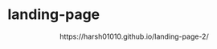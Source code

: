 # landing-page

<p align="center" background-color="red">https://harsh01010.github.io/landing-page-2/</p>
